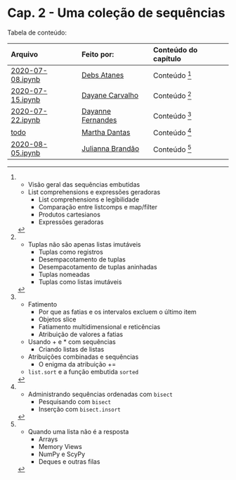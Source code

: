 # Cap. 2 -  Uma coleção de sequências

Tabela de conteúdo:

|Arquivo                               |Feito por:             |Conteúdo do capítulo   |
|:-------------------------------------|:----------------------|:----------------------|
| [2020-07-08.ipynb](2020-07-08.ipynb) | [Debs Atanes]         | Conteúdo [^meeting1]  |
| [2020-07-15.ipynb](2020-07-15.ipynb) | [Dayane Carvalho]     | Conteúdo [^meeting2]  |
| [2020-07-22.ipynb](2020-07-22.ipynb) | [Dayanne Fernandes]   | Conteúdo [^meeting3]  |
| [todo]()                             | [Martha Dantas]       | Conteúdo [^meeting4]  |
| [2020-08-05.ipynb](2020-08-05.ipynb) | [Julianna Brandão]    | Conteúdo [^meeting5]  |


[^meeting1]: 
	-  Visão geral das sequências embutidas
	-  List comprehensions e expressões geradoras
		- List comprehensions e legibilidade
		- Comparação entre listcomps e map/filter
		- Produtos cartesianos
		- Expressões geradoras

[^meeting2]: 
	-  Tuplas não são apenas listas imutáveis 
		-  Tuplas como registros
		-  Desempacotamento de tuplas
		-  Desempacotamento de tuplas aninhadas
		-  Tuplas nomeadas
		-  Tuplas como listas imutáveis

[^meeting3]: 
	-  Fatimento
		- Por que as fatias e os intervalos excluem o último item
		- Objetos slice
		- Fatiamento multidimensional e reticências
		- Atribuição de valores a fatias
    - Usando + e * com sequências
    	- Criando listas de listas
    - Atribuições combinadas e sequências
		- O enigma da atribuição +=
	- `list.sort` e a função embutida `sorted`

[^meeting4]: 
	-  Administrando sequências ordenadas com `bisect`
		-  Pesquisando com `bisect`
		-  Inserção com `bisect.insort`

[^meeting5]: 
	-  Quando uma lista não é a resposta
		-  Arrays
		-  Memory Views
		-  NumPy e ScyPy
		-  Deques e outras filas


[Debs Atanes]: https://github.com/dehatanes
[Dayane Carvalho]: https://github.com/todo
[Dayanne Fernandes]: https://github.com/Dayof
[Martha Dantas]: https://github.com/todo
[Julianna Brandão]: https://github.com/todo

